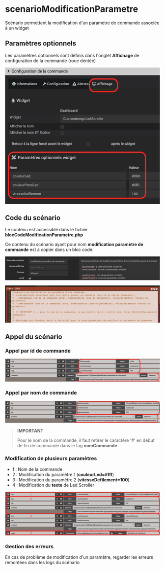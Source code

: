 # scenarioModificationParametre

Scénario permettant la modification d'un paramètre de commande associée à un widget

## Paramètres optionnels

Les paramètres optionnels sont définis dans l'onglet **Affichage** de configuration de la commande (roue dentée)

![](doc/images/parametresOptionnels.jpg) 

## Code du scénario

Le contenu est accessible  dans le fichier **blocCodeModificationParametre.php** 

Ce contenu du scénario ayant pour nom **modification paramètre de commande** est à copier dans un bloc code.

![](doc/images/definitionScenario.jpg) 

![](doc/images/blocCode.jpg) 


## Appel du scénario

### Appel par id de commande

![](doc/images/modificationParIdCommande.jpg) 

### Appel par nom de commande

![](doc/images/modificationParNomCommande.jpg) 

>**IMPORTANT**
>
>Pour le nom de la commande, il faut retirer le caractère '#' en début de fin de commande dans le tag **nomCommande**

### Modification de plusieurs paramètres

- 1 : Nom de la commande
- 2 : Modification du paramètre 1 (**couleurLed=#fff**)
- 3 : Modification du paramètre 2 (**vitesseDefilement=100**)
- 4 : Modification du **texte** de Led Scroller

![](doc/images/modificationPlusieursParametres.jpg) 

### Gestion des erreurs

En cas de problème de modification d'un paramètre, regarder les erreurs remontées dans les logs du scénario
